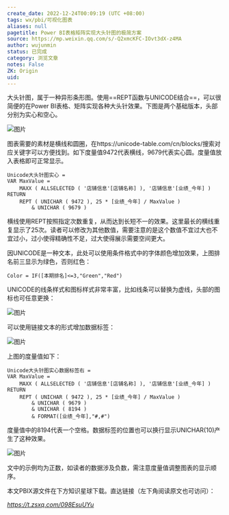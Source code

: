 ```yaml
---
create_date: 2022-12-24T00:09:19 (UTC +08:00)
tags: wx/pbi/可视化图表 
aliases: null
pagetitle: Power BI表格矩阵实现大头针图的极简方案
source: https://mp.weixin.qq.com/s/-Q2xmcKFC-IOvt3dX-z4MA
author: wujunmin
status: 已完成 
category: 浏览文章 
notes: False
ZK: Origin
uid: 
---
```


大头针图，属于一种异形条形图。使用==REPT函数与UNICODE结合==，可以很简便的在Power BI表格、矩阵实现各种大头针效果。下图是两个基础版本，头部分别为实心和空心。

![图片](https://mmbiz.qpic.cn/mmbiz_png/JHQQIBqYy6QRDwu1icQibw6r9TiajXkRYOg8YRZ245BqvcrQuD8XY1vFPYZjhicIB81fdY6iaascvBVDnmbHyQz2nwA/640?wx_fmt=png&wxfrom=5&wx_lazy=1&wx_co=1)

图表需要的素材是横线和圆圈，在https://unicode-table.com/cn/blocks/搜索对应关键字可以方便找到。如下度量值9472代表横线，9679代表实心圆。度量值放入表格即可正常显示。  

```
Unicode大头针图实心 = 
VAR MaxValue =
    MAXX ( ALLSELECTED ( '店铺信息'[店铺名称] ), '店铺信息'[业绩_今年] )
RETURN
    REPT ( UNICHAR ( 9472 ), 25 * [业绩_今年] / MaxValue )
        & UNICHAR ( 9679 )
```

横线使用REPT按照指定次数重复，从而达到长短不一的效果。这里最长的横线重复显示了25次。读者可以修改为其他数值，需要注意的是这个数值不宜过大也不宜过小，过小使得精确性不足，过大使得展示需要空间更大。  

因UNICODE是一种文本，此处可以使用条件格式中的字体颜色增加效果，上图排名前三显示为绿色，否则红色：

```
Color = IF([本期排名]<=3,"Green","Red")
```

UNICODE的线条样式和图标样式非常丰富，比如线条可以替换为虚线，头部的图标也可任意更换：  

![图片](https://mmbiz.qpic.cn/mmbiz_png/JHQQIBqYy6QRDwu1icQibw6r9TiajXkRYOgQHE3icNCcicv5SAduyjICxFA7NPnL5VibP1L3jD36ykMGT7rCOny1nM4Q/640?wx_fmt=png&wxfrom=5&wx_lazy=1&wx_co=1)

可以使用链接文本的形式增加数据标签：

![图片](https://mmbiz.qpic.cn/mmbiz_png/JHQQIBqYy6QRDwu1icQibw6r9TiajXkRYOgzHqdeWJk6adzQ4MqzvEN2VV7pvPlmJ3sl9wUIX4H0DIsoVUNAkGAEQ/640?wx_fmt=png&wxfrom=5&wx_lazy=1&wx_co=1)

上图的度量值如下：  

```
Unicode大头针图实心数据标签右 = 
VAR MaxValue =
    MAXX ( ALLSELECTED ( '店铺信息'[店铺名称] ), '店铺信息'[业绩_今年] )
RETURN
    REPT ( UNICHAR ( 9472 ), 25 * [业绩_今年] / MaxValue )
        & UNICHAR ( 9679 ) 
        & UNICHAR ( 8194 )
        & FORMAT([业绩_今年],"#,#")
```

度量值中的8194代表一个空格。数据标签的位置也可以换行显示UNICHAR(10)产生了这种效果。

![图片](https://mmbiz.qpic.cn/mmbiz_png/JHQQIBqYy6QRDwu1icQibw6r9TiajXkRYOgwtRxV0HkmW15OAhtQ08upl9icgoicXRy9PYZPSgYOUtAcc9vWPcSJHwA/640?wx_fmt=png&wxfrom=5&wx_lazy=1&wx_co=1)

文中的示例均为正数，如读者的数据涉及负数，需注意度量值调整图表的显示顺序。  

本文PBIX源文件在下方知识星球下载。直达链接（左下角阅读原文也可访问）：

_https://t.zsxq.com/098EsuUYu_
